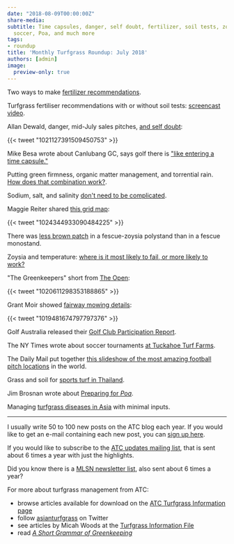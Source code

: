 ```yaml
---
date: "2018-08-09T00:00:00Z"
share-media: 
subtitle: Time capsules, danger, self doubt, fertilizer, soil tests, zoysia, temperature,
  soccer, Poa, and much more
tags:
- roundup
title: 'Monthly Turfgrass Roundup: July 2018'
authors: [admin]
image:
  preview-only: true
---
```


Two ways to make [fertilizer recommendations](https://www.asianturfgrass.com/2018-07-07-turfgrass-fertiliser-recommendations/).

Turfgrass fertiliser recommendations with or without soil tests: [screencast video](https://vimeo.com/278777740).

Allan Dewald, danger, mid-July sales pitches, [and self doubt](https://twitter.com/allan_dewald/status/1021127391509450753):

{{< tweet "1021127391509450753" >}}

Mike Besa wrote about Canlubang GC, says golf there is ["like entering a time capsule."](https://golflifeatbp.wordpress.com/2018/07/19/canlubang-golf-and-country-clubs-south-course-a-flamboyant-dazzling-layout/)

Putting green firmness, organic matter management, and torrential rain. [How does that combination work?](https://www.asianturfgrass.com/2018-07-10-pleasant-day-unpleasant-termination/).

Sodium, salt, and salinity [don't need to be complicated](https://www.asianturfgrass.com/2018-07-15-it-doesnt-have-to-be-so-complicated/).

Maggie Reiter shared [this grid map](https://twitter.com/maggie_reiter/status/1024344933090484225):

{{< tweet "1024344933090484225" >}}

There was [less brown patch](http://newprairiepress.org/cgi/viewcontent.cgi?article=7596&context=kaesrr) in a fescue-zoysia polystand than in a fescue monostand.

Zoysia and temperature: [where is it most likely to fail, or more likely to work?](https://www.asianturfgrass.com/2018-07-23-temperature-and-zoysia/)

"The Greenkeepers" short from [The Open](https://twitter.com/TheOpen/status/1020611298353188865):

{{< tweet "1020611298353188865" >}} 

Grant Moir showed [fairway mowing details](https://twitter.com/GrantMMMoir/status/1019481674797797376):

{{< tweet "1019481674797797376" >}}

Golf Australia released their [Golf Club Participation Report](http://www.golf.org.au/site/_content/document/00041674-source.pdf?platform=hootsuite).

The NY Times wrote about soccer tournaments [at Tuckahoe Turf Farms](https://www.nytimes.com/2018/07/08/sports/world-cup/soccer-turf.html).

The Daily Mail put together [this slideshow of the most amazing football pitch locations](http://www.dailymail.co.uk/travel/travel_news/article-5920715/The-amazing-football-pitch-locations-world.html) in the world.

Grass and soil for [sports turf in Thailand](https://www.asianturfgrass.com/2018-07-24-grass-soil-sports-turf-thailand/).

Jim Brosnan wrote about [Preparing for *Poa*](https://medium.com/@UTTurfWeeds/preparing-for-poa-8b2afaa48da5).

Managing [turfgrass diseases in Asia](https://www.asianturfgrass.com/2018-07-30-managing-turfgrass-diseases-in-asia-with-minimal-inputs/) with minimal inputs.

---

I usually write 50 to 100 new posts on the ATC blog each year. If you would like to get an e-mail containing each new post, you can [sign up here](http://www.subscribepage.com/atc_blog_email).

If you would like to subscribe to the [ATC updates mailing list](http://www.subscribepage.com/atcupdate), that is sent about 6 times a year with just the highlights.

Did you know there is a [MLSN newsletter list](http://www.subscribepage.com/mlsn), also sent about 6 times a year?

For more about turfgrass management from ATC:

* browse articles available for download on the [ATC Turfgrass Information page](http://www.micahwoods.typepad.com/test_static/turf-information.html)
* follow [asianturfgrass](https://twitter.com/asianturfgrass) on Twitter
* see articles by Micah Woods at the [Turfgrass Information File](http://tic.lib.msu.edu/tgif/flink?name=Woods,%20Micah)
* read [*A Short Grammar of Greenkeeping*](https://leanpub.com/short_grammar_of_greenkeeping)
